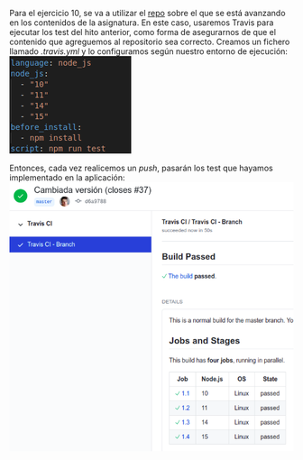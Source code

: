 Para el ejercicio 10, se va a utilizar el [repo](https://github.com/antoniorev/ListenYourMood) sobre el que se está avanzando en los contenidos de la asignatura.
En este caso, usaremos Travis para ejecutar los test del hito anterior, como forma de asegurarnos de que el contenido que agreguemos al repositorio sea correcto. Creamos un fichero llamado *.travis.yml* y lo configuramos según nuestro entorno de ejecución:
![Config Travis](https://github.com/antoniorev/EjerciciosIV/blob/main/Hito4/images/config.png)

Entonces, cada vez realicemos un *push*, pasarán los test que hayamos implementado en la aplicación:
![Test Travis](https://github.com/AntonioRev/EjerciciosIV/blob/main/Hito4/images/travis.png)
